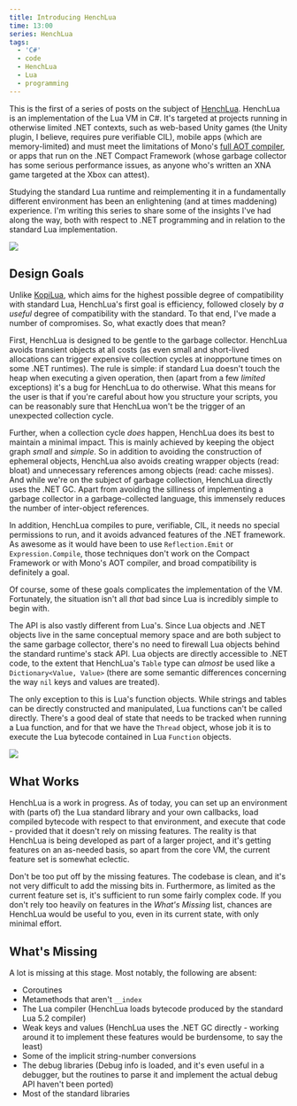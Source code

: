 ```yaml
---
title: Introducing HenchLua
time: 13:00
series: HenchLua
tags:
  - 'C#'
  - code
  - HenchLua
  - Lua
  - programming
---
```

This is the first of a series of posts on the subject of [HenchLua](https://github.com/henchmeninteractive/HenchLua). HenchLua is an implementation of the Lua VM in C#. It's targeted at projects running in otherwise limited .NET contexts, such as web-based Unity games (the Unity plugin, I believe, requires pure verifiable CIL), mobile apps (which are memory-limited) and must meet the limitations of Mono's [full AOT compiler](http://www.mono-project.com/AOT), or apps that run on the .NET Compact Framework (whose garbage collector has some serious performance issues, as anyone who's written an XNA game targeted at the Xbox can attest).

Studying the standard Lua runtime and reimplementing it in a fundamentally different environment has been an enlightening (and at times maddening) experience. I'm writing this series to share some of the insights I've had along the way, both with respect to .NET programming and in relation to the standard Lua implementation.

<div class="alignright caption-box">
  <img class="henchie" src="/assets/img/henchies/guv.webp" />
</div>

## Design Goals

Unlike [KopiLua](https://github.com/NLua/KopiLua), which aims for the highest possible degree of compatibility with standard Lua, HenchLua's first goal is efficiency, followed closely by _a useful_ degree of compatibility with the standard. To that end, I've made a number of compromises. So, what exactly does that mean?

First, HenchLua is designed to be gentle to the garbage collector. HenchLua avoids transient objects at all costs (as even small and short-lived allocations can trigger expensive collection cycles at inopportune times on some .NET runtimes). The rule is simple: if standard Lua doesn't touch the heap when executing a given operation, then (apart from a few _limited_ exceptions) it's a bug for HenchLua to do otherwise. What this means for the user is that if you're careful about how you structure your scripts, you can be reasonably sure that HenchLua won't be the trigger of an unexpected collection cycle.

Further, when a collection cycle _does_ happen, HenchLua does its best to maintain a minimal impact. This is mainly achieved by keeping the object graph _small_ and _simple_. So in addition to avoiding the construction of ephemeral objects, HenchLua also avoids creating wrapper objects (read: bloat) and unnecessary references among objects (read: cache misses). And while we're on the subject of garbage collection, HenchLua directly uses the .NET GC. Apart from avoiding the silliness of implementing a garbage collector in a garbage-collected language, this immensely reduces the number of inter-object references.

In addition, HenchLua compiles to pure, verifiable, CIL, it needs no special permissions to run, and it avoids advanced features of the .NET framework. As awesome as it would have been to use `Reflection.Emit` or `Expression.Compile`, those techniques don't work on the Compact Framework or with Mono's AOT compiler, and broad compatibility is definitely a goal.

Of course, some of these goals complicates the implementation of the VM. Fortunately, the situation isn't all _that_ bad since Lua is incredibly simple to begin with.

The API is also vastly different from Lua's. Since Lua objects and .NET objects live in the same conceptual memory space and are both subject to the same garbage collector, there's no need to firewall Lua objects behind the standard runtime's stack API. Lua objects are directly accessible to .NET code, to the extent that HenchLua's `Table` type can _almost_ be used like a `Dictionary<Value, Value>` (there are some semantic differences concerning the way `nil` keys and values are treated).

The only exception to this is Lua's function objects. While strings and tables can be directly constructed and manipulated, Lua functions can't be called directly. There's a good deal of state that needs to be tracked when running a Lua function, and for that we have the `Thread` object, whose job it is to execute the Lua bytecode contained in Lua `Function` objects.

<div class="alignright caption-box">
  <img class="henchie" src="/assets/img/henchies/train.webp" />
</div>

## What Works

HenchLua is a work in progress. As of today, you can set up an environment with (parts of) the Lua standard library and your own callbacks, load compiled bytecode with respect to that environment, and execute that code - provided that it doesn't rely on missing features. The reality is that HenchLua is being developed as part of a larger project, and it's getting features on an as-needed basis, so apart from the core VM, the current feature set is somewhat eclectic.

Don't be too put off by the missing features. The codebase is clean, and it's not very difficult to add the missing bits in. Furthermore, as limited as the current feature set is, it's sufficient to run some fairly complex code. If you don't rely too heavily on features in the _What's Missing_ list, chances are HenchLua would be useful to you, even in its current state, with only minimal effort.

## What's Missing

A lot is missing at this stage. Most notably, the following are absent:

  * Coroutines
  * Metamethods that aren't `__index`
  * The Lua compiler (HenchLua loads bytecode produced by the standard Lua 5.2 compiler)
  * Weak keys and values (HenchLua uses the .NET GC directly - working around it to implement these features would be burdensome, to say the least)
  * Some of the implicit string-number conversions
  * The debug libraries (Debug info is loaded, and it's even useful in a debugger, but the routines to parse it and implement the actual debug API haven't been ported)
  * Most of the standard libraries